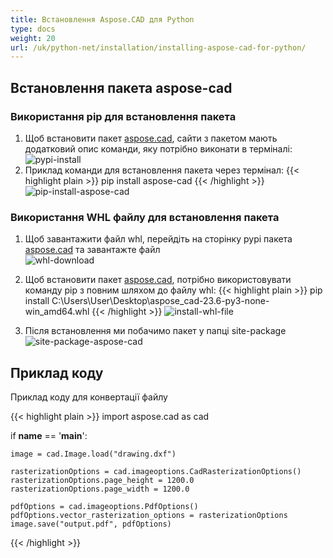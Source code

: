 ```yaml
---
title: Встановлення Aspose.CAD для Python
type: docs
weight: 20
url: /uk/python-net/installation/installing-aspose-cad-for-python/
---
```


## **Встановлення пакета aspose-cad**

### Використання pip для встановлення пакета

1. Щоб встановити пакет [aspose.cad](https://pypi.org/project/aspose-cad/), сайти з пакетом мають додатковий опис команди, яку потрібно виконати в терміналі:<br/>
![pypi-install](/_assets/python-net/install/pypi-aspose-cad.png)
1. Приклад команди для встановлення пакета через термінал:
{{< highlight plain >}}
pip install aspose-cad
{{< /highlight >}}
![pip-install-aspose-cad](/_assets/python-net/install/pip-install-aspose.png)

### Використання WHL файлу для встановлення пакета

1. Щоб завантажити файл whl, перейдіть на сторінку pypi пакета [aspose.cad](https://pypi.org/project/aspose-cad/#files) та завантажте файл<br/>
![whl-download](/_assets/python-net/install/download-whl-file.png)<br/>
1. Щоб встановити пакет [aspose.cad](https://pypi.org/project/aspose-cad/), потрібно використовувати команду pip з повним шляхом до файлу whl:
{{< highlight plain >}}
pip install C:\Users\User\Desktop\aspose_cad-23.6-py3-none-win_amd64.whl
{{< /highlight >}}
![install-whl-file](/_assets/python-net/install/install-whl-file-terminal.png)

1. Після встановлення ми побачимо пакет у папці site-package<br/>
![site-package-aspose-cad](/_assets/python-net/install/site-package-aspose.png)

## Приклад коду
Приклад коду для конвертації файлу

{{< highlight plain >}}
import aspose.cad as cad

if __name__ == '__main__':
    
    image = cad.Image.load("drawing.dxf")

    rasterizationOptions = cad.imageoptions.CadRasterizationOptions()
    rasterizationOptions.page_height = 1200.0
    rasterizationOptions.page_width = 1200.0
    
    pdfOptions = cad.imageoptions.PdfOptions()
    pdfOptions.vector_rasterization_options = rasterizationOptions
    image.save("output.pdf", pdfOptions)
{{< /highlight >}}
